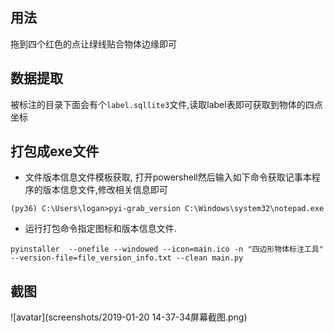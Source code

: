## 用法
拖到四个红色的点让绿线贴合物体边缘即可

## 数据提取
被标注的目录下面会有个`label.sqllite3`文件,读取label表即可获取到物体的四点坐标

## 打包成exe文件

- 文件版本信息文件模板获取, 打开powershell然后输入如下命令获取记事本程序的版本信息文件,修改相关信息即可
```
(py36) C:\Users\logan>pyi-grab_version C:\Windows\system32\notepad.exe
```

- 运行打包命令指定图标和版本信息文件.
```
pyinstaller  --onefile --windowed --icon=main.ico -n "四边形物体标注工具" --version-file=file_version_info.txt --clean main.py
```

## 截图
![avatar](screenshots/2019-01-20 14-37-34屏幕截图.png)
